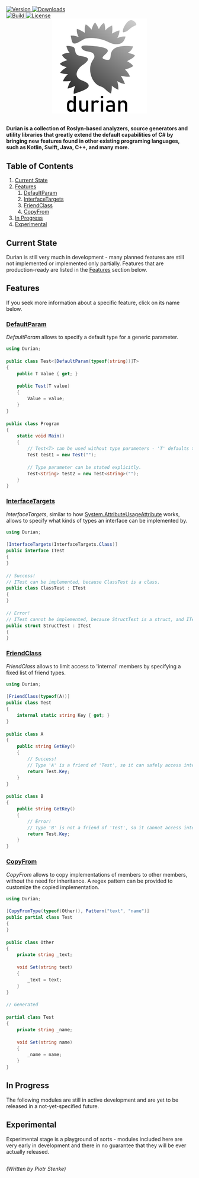 ﻿<div align="left">
	<a href="https://www.nuget.org/packages/Durian">
		<img src="https://img.shields.io/nuget/v/Durian?color=seagreen&style=flat-square" alt="Version"/>
	</a>
	<a href="https://www.nuget.org/packages/Durian">
		<img src="https://img.shields.io/nuget/dt/Durian?color=blue&style=flat-square" alt="Downloads"/>
	</a> <br />
	<a href="https://github.com/piotrstenke/Durian/actions">
		<img src="https://img.shields.io/github/actions/workflow/status/piotrstenke/Durian/dotnet.yml" alt="Build"/>
	</a>
	<a href="https://github.com//piotrstenke/Durian/blob/master/LICENSE.md">
		<img src="https://img.shields.io/github/license/piotrstenke/Durian?color=orange&style=flat-square" alt="License"/>
	</a>
</div>

<div align="center">
		<img src="img/icons/Durian-256.png" alt="Durian logo"/>
</div>

##

**Durian is a collection of Roslyn-based analyzers, source generators and utility libraries that greatly extend the default capabilities of C# by bringing new features found in other existing programing languages, such as Kotlin, Swift, Java, C++, and many more.**

## Table of Contents

1. [Current State](#current-state)
2. [Features](#features)
	1. [DefaultParam](#defaultparam)
	2. [InterfaceTargets](#interfacetargets)
	3. [FriendClass](#friendclass)
	4. [CopyFrom](#copyfrom)
3. [In Progress](#in-progress)
4. [Experimental](#experimental) 

## Current State

Durian is still very much in development - many planned features are still not implemented or implemented only partially. Features that are production-ready are listed in the [Features](#Features) section below.

## Features

If you seek more information about a specific feature, click on its name below.

### [DefaultParam](src/Durian.DefaultParam/README.md)
*DefaultParam* allows to specify a default type for a generic parameter.

```csharp
using Durian;

public class Test<[DefaultParam(typeof(string))]T>
{
	public T Value { get; }

	public Test(T value)
	{
		Value = value;
	}
}

public class Program
{
	static void Main()
	{
		// Test<T> can be used without type parameters - 'T' defaults to 'string'.
		Test test1 = new Test("");
		
		// Type parameter can be stated explicitly.
		Test<string> test2 = new Test<string>("");
	}
}

```

### [InterfaceTargets](src/Durian.InterfaceTargets/README.md)

*InterfaceTargets*, similar to how [System.AttributeUsageAttribute](https://docs.microsoft.com/en-us/dotnet/api/system.attributeusageattribute) works, allows to specify what kinds of types an interface can be implemented by.

```csharp
using Durian;

[InterfaceTargets(InterfaceTargets.Class)]
public interface ITest
{
}

// Success!
// ITest can be implemented, because ClassTest is a class.
public class ClassTest : ITest
{
}

// Error!
// ITest cannot be implemented, because StructTest is a struct, and ITest is valid only for classes.
public struct StructTest : ITest
{
}

```

### [FriendClass](src/Durian.FriendClass/README.md)

*FriendClass* allows to limit access to 'internal' members by specifying a fixed list of friend types.

```csharp
using Durian;

[FriendClass(typeof(A))]
public class Test
{
	internal static string Key { get; }
}

public class A
{
	public string GetKey()
	{
		// Success!
		// Type 'A' is a friend of 'Test', so it can safely access internal members.
		return Test.Key;
	}
}

public class B
{
	public string GetKey()
	{
		// Error!
		// Type 'B' is not a friend of 'Test', so it cannot access internal members.
		return Test.Key;
	}
}
```

### [CopyFrom](src/Durian.CopyFrom/README.md)

*CopyFrom* allows to copy implementations of members to other members, without the need for inheritance. A regex pattern can be provided to customize the copied implementation.

```csharp
using Durian;

[CopyFromType(typeof(Other)), Pattern("text", "name")]
public partial class Test
{
}

public class Other
{
	private string _text;

	void Set(string text)
	{
		_text = text;
	}
}

// Generated

partial class Test
{
	private string _name;

	void Set(string name)
	{
		_name = name;
	}
}

```

## In Progress

The following modules are still in active development and are yet to be released in a not-yet-specified future.

## Experimental

Experimental stage is a playground of sorts - modules included here are very early in development and there in no guarantee that they will be ever actually released.

##

*\(Written by Piotr Stenke\)*
